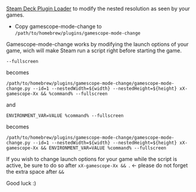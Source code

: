 [Steam Deck Plugin Loader](https://github.com/SteamDeckHomebrew/PluginLoader) to modify the nested resolution as seen by your games.

* Copy gamescope-mode-change to `/path/to/homebrew/plugins/gamescope-mode-change`


Gamescope-mode-change works by modifying the launch options of your game, wich will make Steam run a script right before starting the game.
```
--fullscreen
```
becomes
```
/path/to/homebrew/plugins/gamescope-mode-change/gamescope-mode-change.py --id=1 --nestedWidth=${width} --nestedHeight=${height} xX-gamescope-Xx && %command% --fullscreen
```

and
```
ENVIRONMENT_VAR=VALUE %command% --fullscreen
```
becomes
```
/path/to/homebrew/plugins/gamescope-mode-change/gamescope-mode-change.py --id=1 --nestedWidth=${width} --nestedHeight=${height} xX-gamescope-Xx && ENVIRONMENT_VAR=VALUE %command% --fullscreen
```


If you wish to change launch options for your game while the script is active, be sure to do so after `xX-gamescope-Xx && `. <- please do not forget the extra space after `&&`


Good luck :)